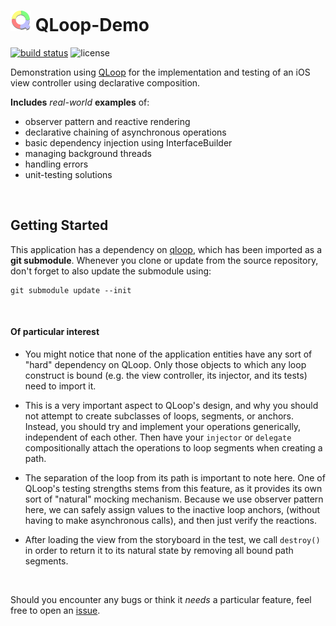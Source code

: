 # ![qloop](docs/icon.png) QLoop-Demo

[![build status](https://travis-ci.org/quickthyme/qloop-demo.svg?branch=master)](https://travis-ci.org/quickthyme/qloop)
![license](https://img.shields.io/github/license/quickthyme/qloop-demo.svg?color=black)

Demonstration using [QLoop](https://github.com/quickthyme/qloop)
for the implementation and testing of an iOS view controller using
declarative composition.

**Includes** *real-world* **examples** of:

  - observer pattern and reactive rendering
  - declarative chaining of asynchronous operations
  - basic dependency injection using InterfaceBuilder
  - managing background threads
  - handling errors
  - unit-testing solutions


<br />

## Getting Started

This application has a dependency on [qloop](https://github.com/quickthyme/qloop), which has been imported as a **git submodule**.
Whenever you clone or update from the source repository, don't forget to also update the submodule using:

```
git submodule update --init
```

<br />

#### Of particular interest

- You might notice that none of the application entities have any sort of
"hard" dependency on QLoop. Only those objects to which any loop construct
is bound (e.g. the view controller, its injector, and its tests) need to
import it.

- This is a very important aspect to QLoop's design, and why you should not
attempt to create subclasses of loops, segments, or anchors. Instead, you
should try and implement your operations generically, independent of each
other. Then have your `injector` or `delegate` compositionally attach the
operations to loop segments when creating a path.

- The separation of the loop from its path is important to note here. One of
QLoop's testing strengths stems from this feature, as it provides its own
sort of "natural" mocking mechanism. Because we use observer pattern here, we
can safely assign values to the inactive loop anchors, (without having to make
asynchronous calls), and then just verify the reactions.

- After loading the view from the storyboard in the test, we call `destroy()`
in order to return it to its natural state by removing all bound path segments.

<br />

Should you encounter any bugs or think it *needs* a particular feature,
feel free to open an [issue](https://github.com/quickthyme/qloop-demo/issues).
